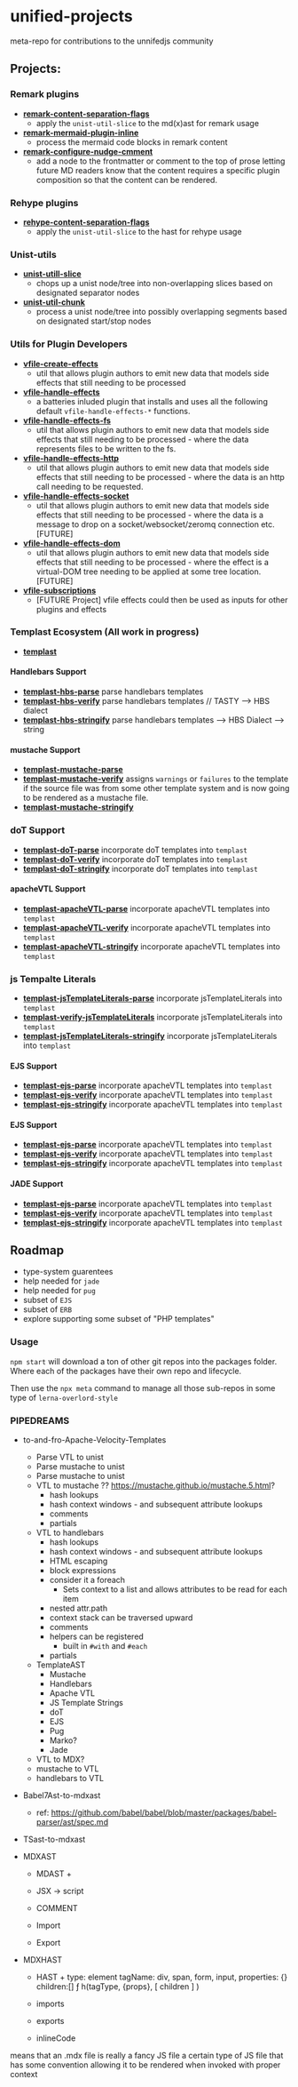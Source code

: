 # unified-projects
meta-repo for contributions to the unnifedjs community

## Projects:

### Remark plugins

- __[remark-content-separation-flags](https://github.com/federalies/remark-content-separation-flags)__
  - apply the `unist-util-slice` to the md(x)ast for remark usage
- __[remark-mermaid-plugin-inline](https://github.com/federalies/remark-mermaid-plugin-inline)__
  - process the mermaid code blocks in remark content
- __[remark-configure-nudge-cmment](https://github.com/federalies/remark-configure-nudge-cmment)__
  - add a node to the frontmatter or comment to the top of prose letting future MD readers know that the content requires a specific plugin composition so that the content can be rendered.

### Rehype plugins

- __[rehype-content-separation-flags](https://github.com/federalies/rehype-content-separation-flags)__
  - apply the `unist-util-slice` to the hast for rehype usage

### Unist-utils

- __[unist-utill-slice](https://github.com/federalies/unist-utill-slice)__
  - chops up a unist node/tree into non-overlapping slices based on designated separator nodes
- __[unist-util-chunk](https://github.com/federalies/unist-util-chunk)__
  - process a unist node/tree into possibly overlapping segments based on designated start/stop nodes

### Utils for Plugin Developers

- __[vfile-create-effects](https://github.com/federalies/vfile-create-effects)__
  - util that allows plugin authors to emit new data that models side effects that still needing to be processed
- __[vfile-handle-effects](https://github.com/federalies/vfile-handle-effects)__
  - a batteries inluded plugin that installs and uses all the following default `vfile-handle-effects-*` functions.
- __[vfile-handle-effects-fs](https://github.com/federalies/vfile-handle-effects-fs)__
  - util that allows plugin authors to emit new data that models side effects that still needing to be processed - where the data represents files to be written to the fs.
- __[vfile-handle-effects-http](https://github.com/federalies/vfile-handle-effects-http)__
  - util that allows plugin authors to emit new data that models side effects that still needing to be processed - where the data is an http call needing to be requested.
- __[vfile-handle-effects-socket](https://github.com/federalies/vfile-handle-effects-socket)__
  - util that allows plugin authors to emit new data that models side effects that still needing to be processed - where the data is a message to drop on a socket/websocket/zeromq connection etc. [FUTURE]
- __[vfile-handle-effects-dom](https://github.com/federalies/vfile-handle-effects-dom)__
  - util that allows plugin authors to emit new data that models side effects that still needing to be processed - where the effect is a virtual-DOM tree needing to be applied at some tree location. [FUTURE]
- __[vfile-subscriptions](https://github.com/federalies/vfile-subscriptions)__
  - [FUTURE Project] vfile effects could then be used as inputs for other plugins and effects

### Templast Ecosystem (All work in progress)

- __[templast](https://github.com/federalies/templast)__

#### Handlebars Support
- __[templast-hbs-parse](#)__
  parse handlebars templates
- __[templast-hbs-verify](#)__
  parse handlebars templates // TASTY --> HBS dialect
- __[templast-hbs-stringify](#)__
  parse handlebars templates  --> HBS Dialect --> string

#### mustache Support
- __[templast-mustache-parse](#)__
- __[templast-mustache-verify](#)__
  assigns `warnings` or `failures` to the template if the source file was from some other template system and is now going to be rendered as a mustache file.
- __[templast-mustache-stringify](#)__

### doT Support
- __[templast-doT-parse](#)__
  incorporate doT templates into `templast`
- __[templast-doT-verify](#)__
  incorporate doT templates into `templast`
- __[templast-doT-stringify](#)__
  incorporate doT templates into `templast`

#### apacheVTL Support
- __[templast-apacheVTL-parse](#)__
  incorporate apacheVTL templates into `templast`
- __[templast-apacheVTL-verify](#)__
  incorporate apacheVTL templates into `templast`
- __[templast-apacheVTL-stringify](#)__
  incorporate apacheVTL templates into `templast`

### js Tempalte Literals
- __[templast-jsTemplateLiterals-parse](#)__
  incorporate jsTemplateLiterals into `templast`
- __[templast-verify-jsTemplateLiterals](#)__
  incorporate jsTemplateLiterals into `templast`
- __[templast-jsTemplateLiterals-stringify](#)__
  incorporate jsTemplateLiterals into `templast`

#### EJS Support
- __[templast-ejs-parse](#)__
  incorporate apacheVTL templates into `templast`
- __[templast-ejs-verify](#)__
  incorporate apacheVTL templates into `templast`
- __[templast-ejs-stringify](#)__
  incorporate apacheVTL templates into `templast`

#### EJS Support
- __[templast-ejs-parse](#)__
  incorporate apacheVTL templates into `templast`
- __[templast-ejs-verify](#)__
  incorporate apacheVTL templates into `templast`
- __[templast-ejs-stringify](#)__
  incorporate apacheVTL templates into `templast`


#### JADE Support
- __[templast-ejs-parse](#)__
  incorporate apacheVTL templates into `templast`
- __[templast-ejs-verify](#)__
  incorporate apacheVTL templates into `templast`
- __[templast-ejs-stringify](#)__
  incorporate apacheVTL templates into `templast`



## Roadmap

- type-system guarentees
- help needed for `jade`
- help needed for `pug`
- subset of `EJS`
- subset of `ERB`
- explore supporting some subset of "PHP templates"

### Usage

`npm start` will download a ton of other git repos into the packages folder. 
Where each of the packages have their own repo and lifecycle.

Then use the `npx meta` command to manage all those sub-repos in some type of `lerna-overlord-style`

### PIPEDREAMS

- to-and-fro-Apache-Velocity-Templates
  - Parse VTL to unist
  - Parse mustache to unist
  - Parse mustache to unist
  - VTL to mustache ?? https://mustache.github.io/mustache.5.html?
    + hash lookups
    + hash context windows - and subsequent attribute lookups
    + comments
    + partials
  - VTL to handlebars
    + hash lookups
    + hash context windows - and subsequent attribute lookups
    + HTML escaping
    + block expressions
    + consider it a foreach
        + Sets context to a list and allows attributes to be read for each item
    + nested attr.path
    + context stack can be traversed upward
    + comments
    + helpers can be registered
        + built in `#with` and `#each`
    + partials
  - TemplateAST
    - Mustache
    - Handlebars
    - Apache VTL
    - JS Template Strings
    - doT
    - EJS
    - Pug
    - Marko?
    - Jade
  - VTL to MDX?
  - mustache to VTL
  - handlebars to VTL

- Babel7Ast-to-mdxast

  - ref: https://github.com/babel/babel/blob/master/packages/babel-parser/ast/spec.md

- TSast-to-mdxast

- MDXAST

    - MDAST + 

    - JSX -> script

    - COMMENT

    - Import

    - Export

- MDXHAST

    - HAST +
        type: element
        tagName: div, span, form, input, 
        properties: {}
        children:[]
        ƒ h(tagType, {props}, [ children ] )

    - imports

    - exports

    - inlineCode

means that an .mdx file is really a fancy JS file 
a certain type of JS file that has some convention allowing it to be rendered when invoked with proper context 

